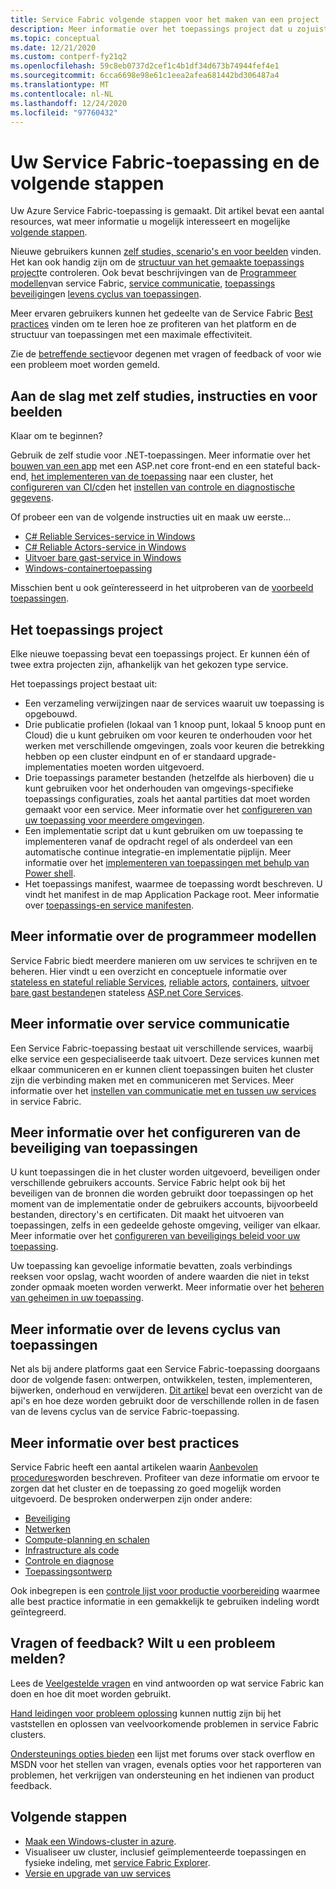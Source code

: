 ```yaml
---
title: Service Fabric volgende stappen voor het maken van een project
description: Meer informatie over het toepassings project dat u zojuist hebt gemaakt in Visual Studio.  Meer informatie over het bouwen van services met zelf studies en meer informatie over het ontwikkelen van services voor Service Fabric.
ms.topic: conceptual
ms.date: 12/21/2020
ms.custom: contperf-fy21q2
ms.openlocfilehash: 59c8eb0737d2cef1c4b1df34d673b74944fef4e1
ms.sourcegitcommit: 6cca6698e98e61c1eea2afea681442bd306487a4
ms.translationtype: MT
ms.contentlocale: nl-NL
ms.lasthandoff: 12/24/2020
ms.locfileid: "97760432"
---
```

# <a name="your-service-fabric-application-and-next-steps"></a>Uw Service Fabric-toepassing en de volgende stappen
Uw Azure Service Fabric-toepassing is gemaakt. Dit artikel bevat een aantal resources, wat meer informatie u mogelijk interesseert en mogelijke [volgende stappen](#next-steps).

Nieuwe gebruikers kunnen [zelf studies, scenario's en voor beelden](#get-started-with-tutorials-walk-throughs-and-samples) vinden. Het kan ook handig zijn om de [structuur van het gemaakte toepassings project](#the-application-project)te controleren. Ook bevat beschrijvingen van de [Programmeer modellen](#learn-more-about-the-programming-models)van service Fabric, [service communicatie](#learn-about-service-communication), [toepassings beveiliging](#learn-about-configuring-application-security)en [levens cyclus van toepassingen](#learn-about-the-application-lifecycle).

Meer ervaren gebruikers kunnen het gedeelte van de Service Fabric [Best practices](#learn-about-best-practices) vinden om te leren hoe ze profiteren van het platform en de structuur van toepassingen met een maximale effectiviteit.

Zie de [betreffende sectie](#have-questions-or-feedback--need-to-report-an-issue)voor degenen met vragen of feedback of voor wie een probleem moet worden gemeld.

## <a name="get-started-with-tutorials-walk-throughs-and-samples"></a>Aan de slag met zelf studies, instructies en voor beelden
Klaar om te beginnen?  

Gebruik de zelf studie voor .NET-toepassingen. Meer informatie over het [bouwen van een app](service-fabric-tutorial-create-dotnet-app.md) met een ASP.net core front-end en een stateful back-end, [het implementeren van de toepassing](service-fabric-tutorial-deploy-app-to-party-cluster.md) naar een cluster, het [configureren van CI/cd](service-fabric-tutorial-deploy-app-with-cicd-vsts.md)en het [instellen van controle en diagnostische gegevens](service-fabric-tutorial-monitoring-aspnet.md).

Of probeer een van de volgende instructies uit en maak uw eerste...
- [C# Reliable Services-service in Windows](service-fabric-reliable-services-quick-start.md) 
- [C# Reliable Actors-service in Windows](service-fabric-reliable-actors-get-started.md) 
- [Uitvoer bare gast-service in Windows](quickstart-guest-app.md) 
- [Windows-containertoepassing](service-fabric-get-started-containers.md) 

Misschien bent u ook geïnteresseerd in het uitproberen van de [voorbeeld toepassingen](/samples/browse/?products=azure).

## <a name="the-application-project"></a>Het toepassings project
Elke nieuwe toepassing bevat een toepassings project. Er kunnen één of twee extra projecten zijn, afhankelijk van het gekozen type service.

Het toepassings project bestaat uit:

* Een verzameling verwijzingen naar de services waaruit uw toepassing is opgebouwd.
* Drie publicatie profielen (lokaal van 1 knoop punt, lokaal 5 knoop punt en Cloud) die u kunt gebruiken om voor keuren te onderhouden voor het werken met verschillende omgevingen, zoals voor keuren die betrekking hebben op een cluster eindpunt en of er standaard upgrade-implementaties moeten worden uitgevoerd.
* Drie toepassings parameter bestanden (hetzelfde als hierboven) die u kunt gebruiken voor het onderhouden van omgevings-specifieke toepassings configuraties, zoals het aantal partities dat moet worden gemaakt voor een service. Meer informatie over het [configureren van uw toepassing voor meerdere omgevingen](service-fabric-manage-multiple-environment-app-configuration.md).
* Een implementatie script dat u kunt gebruiken om uw toepassing te implementeren vanaf de opdracht regel of als onderdeel van een automatische continue integratie-en implementatie pijplijn. Meer informatie over het [implementeren van toepassingen met behulp van Power shell](service-fabric-deploy-remove-applications.md).
* Het toepassings manifest, waarmee de toepassing wordt beschreven. U vindt het manifest in de map Application Package root. Meer informatie over [toepassings-en service manifesten](service-fabric-application-model.md).

## <a name="learn-more-about-the-programming-models"></a>Meer informatie over de programmeer modellen
Service Fabric biedt meerdere manieren om uw services te schrijven en te beheren.  Hier vindt u een overzicht en conceptuele informatie over [stateless en stateful reliable Services](service-fabric-reliable-services-introduction.md), [reliable actors](service-fabric-reliable-actors-introduction.md), [containers](service-fabric-containers-overview.md), [uitvoer bare gast bestanden](service-fabric-guest-executables-introduction.md)en stateless [ASP.net Core Services](service-fabric-reliable-services-communication-aspnetcore.md).

## <a name="learn-about-service-communication"></a>Meer informatie over service communicatie
Een Service Fabric-toepassing bestaat uit verschillende services, waarbij elke service een gespecialiseerde taak uitvoert. Deze services kunnen met elkaar communiceren en er kunnen client toepassingen buiten het cluster zijn die verbinding maken met en communiceren met Services. Meer informatie over het [instellen van communicatie met en tussen uw services](service-fabric-connect-and-communicate-with-services.md) in service Fabric. 

## <a name="learn-about-configuring-application-security"></a>Meer informatie over het configureren van de beveiliging van toepassingen
U kunt toepassingen die in het cluster worden uitgevoerd, beveiligen onder verschillende gebruikers accounts. Service Fabric helpt ook bij het beveiligen van de bronnen die worden gebruikt door toepassingen op het moment van de implementatie onder de gebruikers accounts, bijvoorbeeld bestanden, directory's en certificaten. Dit maakt het uitvoeren van toepassingen, zelfs in een gedeelde gehoste omgeving, veiliger van elkaar.  Meer informatie over het [configureren van beveiligings beleid voor uw toepassing](service-fabric-application-runas-security.md).

Uw toepassing kan gevoelige informatie bevatten, zoals verbindings reeksen voor opslag, wacht woorden of andere waarden die niet in tekst zonder opmaak moeten worden verwerkt. Meer informatie over het [beheren van geheimen in uw toepassing](service-fabric-application-secret-management.md).

## <a name="learn-about-the-application-lifecycle"></a>Meer informatie over de levens cyclus van toepassingen
Net als bij andere platforms gaat een Service Fabric-toepassing doorgaans door de volgende fasen: ontwerpen, ontwikkelen, testen, implementeren, bijwerken, onderhoud en verwijderen. [Dit artikel](service-fabric-application-lifecycle.md) bevat een overzicht van de api's en hoe deze worden gebruikt door de verschillende rollen in de fasen van de levens cyclus van de service Fabric-toepassing.

## <a name="learn-about-best-practices"></a>Meer informatie over best practices
Service Fabric heeft een aantal artikelen waarin [Aanbevolen procedures](./service-fabric-best-practices-overview.md)worden beschreven. Profiteer van deze informatie om ervoor te zorgen dat het cluster en de toepassing zo goed mogelijk worden uitgevoerd.
De besproken onderwerpen zijn onder andere:
* [Beveiliging](./service-fabric-best-practices-security.md)
* [Netwerken](./service-fabric-best-practices-networking.md)
* [Compute-planning en schalen](./service-fabric-best-practices-capacity-scaling.md)
* [Infrastructure als code](./service-fabric-best-practices-infrastructure-as-code.md)
* [Controle en diagnose](./service-fabric-best-practices-monitoring.md)
* [Toepassingsontwerp](./service-fabric-best-practices-applications.md)

Ook inbegrepen is een [controle lijst voor productie voorbereiding](./service-fabric-production-readiness-checklist.md) waarmee alle best practice informatie in een gemakkelijk te gebruiken indeling wordt geïntegreerd.

## <a name="have-questions-or-feedback--need-to-report-an-issue"></a>Vragen of feedback?  Wilt u een probleem melden?
Lees de [Veelgestelde vragen](service-fabric-common-questions.md) en vind antwoorden op wat service Fabric kan doen en hoe dit moet worden gebruikt.

[Hand leidingen voor probleem oplossing](https://github.com/Azure/Service-Fabric-Troubleshooting-Guides) kunnen nuttig zijn bij het vaststellen en oplossen van veelvoorkomende problemen in service Fabric clusters.

[Ondersteunings opties bieden](service-fabric-support.md) een lijst met forums over stack overflow en MSDN voor het stellen van vragen, evenals opties voor het rapporteren van problemen, het verkrijgen van ondersteuning en het indienen van product feedback.


## <a name="next-steps"></a>Volgende stappen
- [Maak een Windows-cluster in azure](service-fabric-tutorial-create-vnet-and-windows-cluster.md).
- Visualiseer uw cluster, inclusief geïmplementeerde toepassingen en fysieke indeling, met [service Fabric Explorer](service-fabric-visualizing-your-cluster.md).
- [Versie en upgrade van uw services](service-fabric-application-upgrade-tutorial.md)